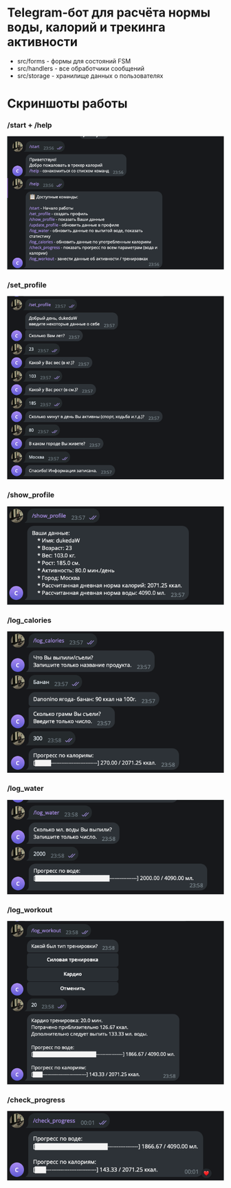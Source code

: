 # Telegram-бот для расчёта нормы воды, калорий и трекинга активности

* src/forms - формы для состояний FSM
* src/handlers - все обработчики сообщений
* src/storage - хранилище данных о пользователях

# Скриншоты работы
### /start + /help
![Start](static/start.png)

### /set_profile
![set_profile](static/set_profile.png)


### /show_profile
![show_profile](static/show_profile.png)

### /log_calories
![log_calories](static/log_calories.png)

### /log_water
![log_water](static/log_water.png)

### /log_workout
![log_workout](static/log_workout.png)

### /check_progress
![check_progress](static/check_progress.png)

